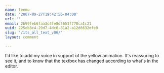 ```yaml
---
name: teemu
date: '2007-09-27T19:42:56-04:00'
url: ''
email: 2b99feb6faa3c4fe8d5651f778ca1c21
uuid: 225eb3c4-29d7-4dc6-81a2-a12d6632efe0
slug: "/its_all_text_v06/"
layout: comment

---
```


I'd like to add my voice in support of the yellow animation. It's reassuring to see it, and to know that the textbox has changed according to what's in the editor.
